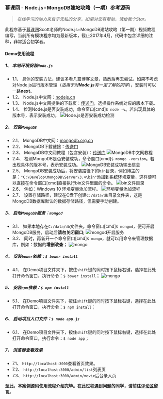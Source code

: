 ### 慕课网 - Node.js+MongoDB建站攻略（一期）参考源码

> *在线学习的动力来自于无私的分享，如果对您有帮助，请给我个Star。*

此程序基于[慕课网](http://www.imooc.com/learn/75)Scott老师的Node.js+MongoDB建站攻略（第一期）视频教程编写，当前所有模块程序均为最新版本，截止2017年4月，代码中包含详细的注释，非常适合初学者。

#### Demo使用流程
##### 1、 **本地环境安装`Node.js`**
* 1.1、 具体的安装方法，建议多看几篇博客文章，熟悉后再去尝试。如果不考虑对Node.js进行版本管理（_适用于对**Node.js**有一定了解的同学_），安装时可以一路**next**。
* 1.2、 Node.js中文网：[nodejs.cn](http://nodejs.cn/)
* 1.3、 Node.js中文网提供的下载页：[传送门](http://nodejs.cn/download/)，选择操作系统对应的版本下载。
* 1.4、 检测Node.js是否安装成功，命令窗口[cmd]`$ node -v`。若出现具体的版本号，表示安装成功。
![Node.js是否安装成功检测](http://ojzaff7fe.bkt.clouddn.com/nodejs%E7%89%88%E6%9C%AC%E6%A3%80%E6%B5%8B.jpg)

##### 2、 **安装`MongoDB`**
* 2.1、 MongoDB中文网：[mongodb.org.cn](http://www.mongodb.org.cn/)
* 2.2、 MongoDB下载链接：[传送门](https://www.mongodb.com/download-center#atlas)
* 2.3、 MongoDB中文网教程（包含安装）：[传送门](http://www.mongodb.org.cn/tutorial/)
![MongoDB中文网教程](http://ojzaff7fe.bkt.clouddn.com/mongodb%E6%95%99%E7%A8%8B%EF%BC%88%E5%8C%85%E5%90%AB%E5%AE%89%E8%A3%85%EF%BC%89.jpg)
* 2.4、 检测MongoDB是否安装成功，命令窗口[cmd]`$ mongo -version`。若出现具体的版本号，表示安装成功。
![MongoDB安装成功输出信息](http://ojzaff7fe.bkt.clouddn.com/mongodb%E5%AE%89%E8%A3%85%E6%88%90%E5%8A%9F%E8%BE%93%E5%87%BA%E4%BF%A1%E6%81%AF.jpg)
* 2.5、 MongoDB安装成功后，将安装路径下的`bin`目录，例如博主的是：`"C:\Develop\MongoDB\Server\3.4\bin"`添加到系统环境变量，这样便可以直接在命令窗口[cmd]直接执行bin文件里面的命令。
![bin文件目录](http://ojzaff7fe.bkt.clouddn.com/mongo-bin-%E7%9B%AE%E5%BD%95.jpg)
* 2.6、 例如：Windows 10 环境变量添加流程。
![环境变量添加流程](http://ojzaff7fe.bkt.clouddn.com/%E7%8E%AF%E5%A2%83%E5%8F%98%E9%87%8F%E6%B7%BB%E5%8A%A0%E6%B5%81%E7%A8%8B.jpg)
* 2.7、 设置存储路径，建议在C盘下创建`C:/data/db`目录文件夹，这是MongoDB数据库默认的数据存储路径，但需要手动创建。

##### 3、 启动`MongoDB`服务：`mongod`
* 3.1、 如果本地存在`C:/data/db`文件夹，命令窗口[cmd]`$ mongod`，便可开启MongoDB服务，启动后**请勿关闭窗口**;
![mongod开启服务](http://ojzaff7fe.bkt.clouddn.com/mongod%E5%90%AF%E5%8A%A8%E6%9C%8D%E5%8A%A1.jpg)
* 3.2、 同时，再新开一个命令窗口[cmd]`$ mongo`，就可以用命令来管理数据库，例如：数据的**增删改查**；
![mongo](http://ojzaff7fe.bkt.clouddn.com/mongo%E6%89%A7%E8%A1%8C%E6%95%B0%E6%8D%AE%E5%BA%93%E5%91%BD%E4%BB%A4.jpg)

##### 4、 安装`bower`依赖：`$ bower install`
* 4.1、 在Demo项目文件夹下，按住`shift`键的同时按下鼠标右键，选择在此处打开命令窗口，执行命令：`$ bower install`；
![mongo](http://ojzaff7fe.bkt.clouddn.com/%E9%BC%A0%E6%A0%87%E5%8F%B3%E9%94%AE%E6%89%93%E5%BC%80powershell.jpg)

##### 5、 安装`npm`依赖：`$ npm install`
* 5.1、 在Demo项目文件夹下，按住`shift`键的同时按下鼠标右键，选择在此处打开命令窗口，执行命令：`$ npm install`；

##### 6、 启动项目入口文件：`$ node app.js`
* 6.1、 在Demo项目文件夹下，按住`shift`键的同时按下鼠标右键，选择在此处打开命令窗口，执行命令：`$ node app`；

##### 7、 浏览器查看效果
* 7.1、  `http://localhost:3000`查看首页效果。
* 7.2、  `http://localhost:3000/admin/list`列表页
* 7.3、  `http://localhost:3000/admin/movie`后台录入页

**至此，本案例源码使用流程介绍完毕。在此过程遇到问题的同学，请前往[评论区](http://itpoet.cn/2017/12/19/build-movie-website-based-on-nodejs-and-mongodb/)留言。**
